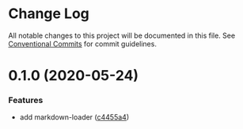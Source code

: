 # Change Log

All notable changes to this project will be documented in this file.
See [Conventional Commits](https://conventionalcommits.org) for commit guidelines.

<a name="0.1.0"></a>
# 0.1.0 (2020-05-24)


### Features

* add markdown-loader ([c4455a4](https://github.com/bongnv/markdown-loader/commit/c4455a4))

